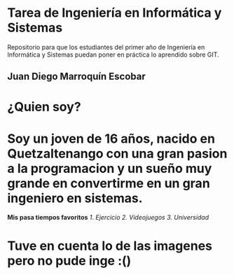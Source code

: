 # Tarea de Ingeniería en Informática y Sistemas
 Repositorio para que los estudiantes del primer año de Ingeniería en Informática y Sistemas puedan poner en práctica lo aprendido sobre GIT.

## Juan Diego Marroquín Escobar
# ¿Quien soy?
# Soy un joven de 16 años, nacido en Quetzaltenango con una gran pasion a la programacion y un sueño muy grande en convertirme en un gran ingeniero en sistemas.
**Mis pasa tiempos favoritos**
*1. Ejercicio*
*2. Videojuegos*
*3. Universidad*
# Tuve en cuenta lo de las imagenes pero no pude inge :()
